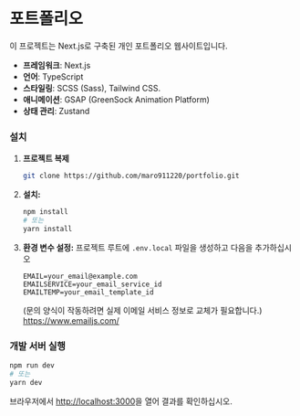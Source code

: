 # 포트폴리오

이 프로젝트는 Next.js로 구축된 개인 포트폴리오 웹사이트입니다.

- **프레임워크**: Next.js
- **언어**: TypeScript
- **스타일링**: SCSS (Sass), Tailwind CSS.
- **애니메이션**: GSAP (GreenSock Animation Platform)
- **상태 관리**: Zustand

### 설치

1. **프로젝트 복제**

   ```bash
   git clone https://github.com/maro911220/portfolio.git
   ```

2. **설치:**
   ```bash
   npm install
   # 또는
   yarn install
   ```
3. **환경 변수 설정:**
   프로젝트 루트에 `.env.local` 파일을 생성하고 다음을 추가하십시오
   ```
   EMAIL=your_email@example.com
   EMAILSERVICE=your_email_service_id
   EMAILTEMP=your_email_template_id
   ```
   (문의 양식이 작동하려면 실제 이메일 서비스 정보로 교체가 필요합니다.)
   https://www.emailjs.com/

### 개발 서버 실행

```bash
npm run dev
# 또는
yarn dev
```

브라우저에서 [http://localhost:3000](http://localhost:3000)을 열어 결과를 확인하십시오.
